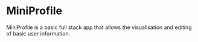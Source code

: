 # MiniProfile
MiniProfile is a basic full stack app that allows the visualisation and editing of basic user information.
